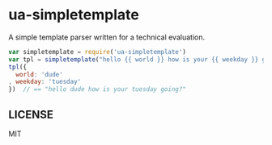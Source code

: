 # ua-simpletemplate

A simple template parser written for a technical evaluation.

```javascript
var simpletemplate = require('ua-simpletemplate')
var tpl = simpletemplate("hello {{ world }} how is your {{ weekday }} going?")
tpl({
  world: 'dude'
, weekday: 'tuesday'
})  // == "hello dude how is your tuesday going?"
```

## LICENSE 

MIT
